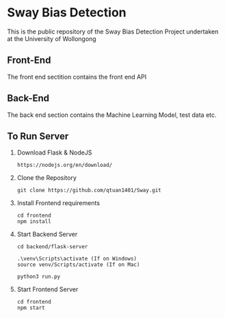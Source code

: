 # Sway Bias Detection

This is the public repository of the Sway Bias Detection Project undertaken at the University of Wollongong

## Front-End

The front end sectition contains the front end API

## Back-End

The back end section contains the Machine Learning Model, test data etc.

## To Run Server

1. Download Flask & NodeJS
    ```
    https://nodejs.org/en/download/
    ```
2. Clone the Repository 
    ```
    git clone https://github.com/qtuan1401/Sway.git
    ```
3. Install Frontend requirements
    ```
    cd frontend
    npm install
    ```
4. Start Backend Server
    ```
    cd backend/flask-server
    ```
    ```
    .\venv\Scripts\activate (If on Windows)
    source venv/Scripts/activate (If on Mac)
    ```
    ```
    python3 run.py
    ```
5. Start Frontend Server
    ```
    cd frontend
    npm start
    ```